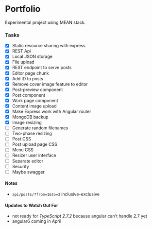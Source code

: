 # Portfolio

Experimental project using MEAN stack.

### Tasks

- [x] Static resource sharing with express
- [x] REST Api
- [X] Local JSON storage
- [x] File upload
- [x] REST endpoint to serve posts
- [x] Editor page chunk
- [x] Add ID to posts
- [x] Remove cover image feature to editor
- [x] Post-preview component
- [x] Post component
- [x] Work page component
- [x] Content image upload
- [x] Make Express work with Angular router
- [x] MongoDB backup
- [x] Image resizing
- [ ] Generate random filenames
- [ ] Two-phase resizing
- [ ] Post CSS
- [ ] Post upload page CSS
- [ ] Menu CSS
- [ ] Resizer user interface
- [ ] Separate editor
- [ ] Security
- [ ] Maybe swagger

#### Notes

- `api/posts/?from=1&to=3` inclusive-exclusive

#### Updates to Watch Out For
- not ready for _TypeScript 2.7.2_ because angular can't handle 2.7 yet
- angular6 coming in April